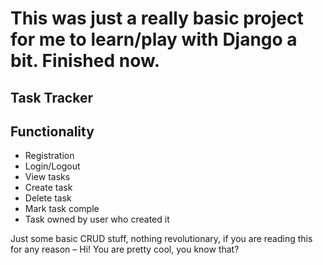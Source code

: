 # This was just a really basic project for me to learn/play with Django a bit. Finished now.


## Task Tracker


## Functionality

  - Registration
  - Login/Logout
  - View tasks
  - Create task
  - Delete task
  - Mark task comple
  - Task owned by user who created it

Just some basic CRUD stuff, nothing revolutionary, if you are reading this for any reason – Hi! You are pretty cool, you know that?
